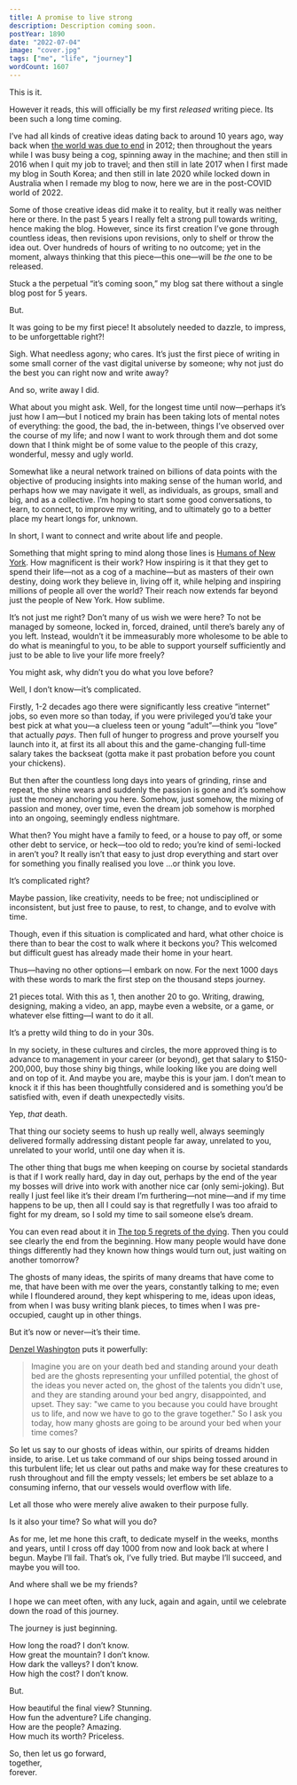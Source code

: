 ```yaml
---
title: A promise to live strong
description: Description coming soon.
postYear: 1890
date: "2022-07-04"
image: "cover.jpg"
tags: ["me", "life", "journey"]
wordCount: 1607
---
```


<span>This is it.</span>

However it reads, this will officially be my first _released_ writing piece. Its been such a long time coming.

I’ve had all kinds of creative ideas dating back to around 10 years ago, way back when <a href="https://en.wikipedia.org/wiki/2012_phenomenon" target="_blank">the world was due to end</a> in 2012; then throughout the years while I was busy being a cog, spinning away in the machine; and then still in 2016 when I quit my job to travel; and then still in late 2017 when I first made my blog in South Korea; and then still in late 2020 while locked down in Australia when I remade my blog to now, here we are in the post-COVID world of 2022.

Some of those creative ideas did make it to reality, but it really was neither here or there. In the past 5 years I really felt a strong pull towards writing, hence making the blog. However, since its first creation I’ve gone through countless ideas, then revisions upon revisions, only to shelf or throw the idea out. Over hundreds of hours of writing to no outcome; yet in the moment, always thinking that this piece—this one—will be _the_ one to be released.

Stuck a the perpetual “it’s coming soon,” my blog sat there without a single blog post for 5 years.

But.

It was going to be my first piece! It absolutely needed to dazzle, to impress, to be unforgettable right?!

Sigh. What needless agony; who cares. It’s just the first piece of writing in some small corner of the vast digital universe by someone; why not just do the best you can right now and write away?

And so, write away I did.

What about you might ask. Well, for the longest time until now—perhaps it’s just how I am—but I noticed my brain has been taking lots of mental notes of everything: the good, the bad, the in-between, things I’ve observed over the course of my life; and now I want to work through them and dot some down that I think might be of some value to the people of this crazy, wonderful, messy and ugly world.

Somewhat like a neural network trained on billions of data points with the objective of producing insights into making sense of the human world, and perhaps how we may navigate it well, as individuals, as groups, small and big, and as a collective. I’m hoping to start some good conversations, to learn, to connect, to improve my writing, and to ultimately go to a better place my heart longs for, unknown.

In short, I want to connect and write about life and people.

Something that might spring to mind along those lines is <a href="https://www.humansofnewyork.com/" target="_blank">Humans of New York</a>. How magnificent is their work? How inspiring is it that they get to spend their life—not as a cog of a machine—but as masters of their own destiny, doing work they believe in, living off it, while helping and inspiring millions of people all over the world? Their reach now extends far beyond just the people of New York. How sublime.

It’s not just me right? Don’t many of us wish we were here? To not be managed by someone, locked in, forced, drained, until there’s barely any of you left. Instead, wouldn’t it be immeasurably more wholesome to be able to do what is meaningful to you, to be able to support yourself sufficiently and just to be able to live your life more freely?

You might ask, why didn’t you do what you love before?

Well, I don’t know—it’s complicated.

Firstly, 1-2 decades ago there were significantly less creative “internet” jobs, so even more so than today, if you were privileged you’d take your best pick at what you—a clueless teen or young “adult”—think you “love” that actually ​*pays*​. Then full of hunger to progress and prove yourself you launch into it, at first its all about this and the game-changing full-time salary takes the backseat (gotta make it past probation before you count your chickens).

But then after the countless long days into years of grinding, rinse and repeat, the shine wears and suddenly the passion is gone and it’s somehow just the money anchoring you here. Somehow, just somehow, the mixing of passion and money, over time, even the dream job somehow is morphed into an ongoing, seemingly endless nightmare.

What then? You might have a family to feed, or a house to pay off, or some other debt to service, or heck—too old to redo; you’re kind of semi-locked in aren’t you? It really isn’t that easy to just drop everything and start over for something you finally realised you love ...or think you love.

It’s complicated right?

Maybe passion, like creativity, needs to be free; not undisciplined or inconsistent, but just free to pause, to rest, to change, and to evolve with time.

Though, even if this situation is complicated and hard, what other choice is there than to bear the cost to walk where it beckons you? This welcomed but difficult guest has already made their home in your heart.

Thus—having no other options—I embark on now. For the next 1000 days with these words to mark the first step on the thousand steps journey.

21 pieces total. With this as 1, then another 20 to go. Writing, drawing, designing, making a video, an app, maybe even a website, or a game, or whatever else fitting—I want to do it all.

It’s a pretty wild thing to do in your 30s.

In my society, in these cultures and circles, the more approved thing is to advance to management in your career (or beyond), get that salary to \$150-200,000, buy those shiny big things, while looking like you are doing well and on top of it. And maybe you are, maybe this is your jam. I don’t mean to knock it if this has been thoughtfully considered and is something you’d be satisfied with, even if death unexpectedly visits.

Yep, _that_ death.

That thing our society seems to hush up really well, always seemingly delivered formally addressing distant people far away, unrelated to you, unrelated to your world, until one day when it is.

The other thing that bugs me when keeping on course by societal standards is that if I work really hard, day in day out, perhaps by the end of the year my bosses will drive into work with another nice car (only semi-joking). But really I just feel like it’s their dream I’m furthering—not mine—and if my time happens to be up, then all I could say is that regretfully I was too afraid to fight for my dream, so I sold my time to sail someone else’s dream.

You can even read about it in <a href="https://en.wikipedia.org/wiki/The_Top_Five_Regrets_of_the_Dying" target="_blank">The top 5 regrets of the dying</a>. Then you could see clearly the end from the beginning. How many people would have done things differently had they known how things would turn out, just waiting on another tomorrow?

The ghosts of many ideas, the spirits of many dreams that have come to me, that have been with me over the years, constantly talking to me; even while I floundered around, they kept whispering to me, ideas upon ideas, from when I was busy writing blank pieces, to times when I was pre-occupied, caught up in other things.

But it’s now or never—it’s their time.

<p class="tw-m-0"><a href="https://youtu.be/tbnzAVRZ9Xc?t=287" target="_blank">Denzel Washington</a> puts it powerfully:</p>

> Imagine you are on your death bed and standing around your death bed are the ghosts representing your unfilled potential, the ghost of the ideas you never acted on, the ghost of the talents you didn't use, and they are standing around your bed angry, disappointed, and upset. They say: "we came to you because you could have brought us to life, and now we have to go to the grave together." So I ask you today, how many ghosts are going to be around your bed when your time comes?

So let us say to our ghosts of ideas within, our spirits of dreams hidden inside, to arise. Let us take command of our ships being tossed around in this turbulent life; let us clear out paths and make way for these creatures to rush throughout and fill the empty vessels; let embers be set ablaze to a consuming inferno, that our vessels would overflow with life.

Let all those who were merely alive awaken to their purpose fully.

Is it also your time? So what will you do?

As for me, let me hone this craft, to dedicate myself in the weeks, months and years, until I cross off day 1000 from now and look back at where I begun. Maybe I’ll fail. That’s ok, I’ve fully tried. But maybe I’ll succeed, and maybe you will too.

And where shall we be my friends?

I hope we can meet often, with any luck, again and again, until we celebrate down the road of this journey.

The journey is just beginning.

How long the road? I don’t know.\
How great the mountain? I don’t know.\
How dark the valleys? I don’t know.\
How high the cost? I don’t know.

But.

How beautiful the final view? Stunning.\
How fun the adventure? Life changing.\
How are the people? Amazing.\
How much its worth? Priceless.

So, then let us go forward,\
together,\
forever.
